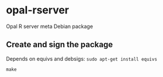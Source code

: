 opal-rserver
=============

Opal R server meta Debian package


## Create and sign the package

Depends on equivs and debsigs: `sudo apt-get install equivs`

```
make
```